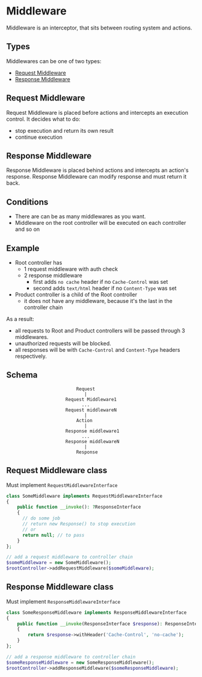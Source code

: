 # Middleware

Middleware is an interceptor, that sits between routing system and actions.

## Types

Middlewares can be one of two types:

- [Request Middleware](./../../src/Http/Controller/Middleware/RequestMiddlewareInterface.php)
- [Response Middleware](./../../src/Http/Controller/Middleware/ResponseMiddlewareInterface.php)

## Request Middleware

Request Middleware is placed before actions and intercepts an execution control.
It deсides what to do:

- stop execution and return its own result
- continue execution

## Response Middleware

Response Middleware is placed behind actions and intercepts an action's response. Response Middleware can modify response and must return it back.

## Conditions

- There are can be as many middlewares as you want.
- Middleware on the root controller will be executed on each controller and so on

## Example

- Root controller has
  - 1 request middleware with auth check
  - 2 response middleware
    - first adds `no cache` header if no `Cache-Control` was set
    - second adds `text/html` header if no `Content-Type` was set
- Product controller is a child of the Root controller
  - it does not have any middleware, because it's the last in the controller chain

As a result:

- all requests to Root and Product controllers will be passed through 3 middlewares.
- unauthorized requests will be blocked.
- all responses will be with `Cache-Control` and `Content-Type` headers respectively.

## Schema

                              Request
                                 |
                          Request Middleware1
                                ...
                          Request middlewareN
                                 |
                              Action
                                 |
                          Response middleware1
                                ...
                          Response middlewareN
                                 |
                              Response

## Request Middleware class

Must implement `RequestMiddlewareInterface`

```php
class SomeMiddleware implements RequestMiddlewareInterface
{
    public function __invoke(): ?ResponseInterface
    {
      // do some job
      // return new Response() to stop execution
      // or
      return null; // to pass
    }
};
```

```php
// add a request middleware to controller chain
$someMiddleware = new SomeMiddleware();
$rootController->addRequestMiddleware($someMiddleware);
```

## Response Middleware class

Must implement `ResponseMiddlewareInterface`

```php
class SomeResponseMiddleware implements ResponseMiddlewareInterface
{
    public function __invoke(ResponseInterface $response): ResponseInterface
    {
        return $response->withHeader('Cache-Control', 'no-cache');
    }
};
```

```php
// add a response middleware to controller chain
$someResponseMiddleware = new SomeResponseMiddleware();
$rootController->addResponseMiddleware($someResponseMiddleware);
```
